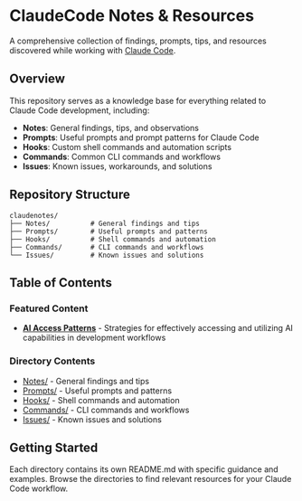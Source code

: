 # ClaudeCode Notes & Resources

A comprehensive collection of findings, prompts, tips, and resources discovered while working with [Claude Code](https://claude.ai/code).

## Overview

This repository serves as a knowledge base for everything related to Claude Code development, including:

- **Notes**: General findings, tips, and observations
- **Prompts**: Useful prompts and prompt patterns for Claude Code
- **Hooks**: Custom shell commands and automation scripts
- **Commands**: Common CLI commands and workflows
- **Issues**: Known issues, workarounds, and solutions

## Repository Structure

```
claudenotes/
├── Notes/          # General findings and tips
├── Prompts/        # Useful prompts and patterns
├── Hooks/          # Shell commands and automation
├── Commands/       # CLI commands and workflows
└── Issues/         # Known issues and solutions
```

## Table of Contents

### Featured Content
- **[AI Access Patterns](Notes/aiaccess.md)** - Strategies for effectively accessing and utilizing AI capabilities in development workflows

### Directory Contents
- [Notes/](Notes/) - General findings and tips
- [Prompts/](Prompts/) - Useful prompts and patterns
- [Hooks/](Hooks/) - Shell commands and automation
- [Commands/](Commands/) - CLI commands and workflows
- [Issues/](Issues/) - Known issues and solutions

## Getting Started

Each directory contains its own README.md with specific guidance and examples. Browse the directories to find relevant resources for your Claude Code workflow.

